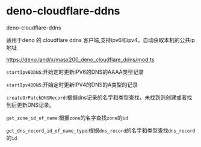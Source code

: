 # deno-cloudflare-ddns

deno-cloudflare-ddns

适用于deno 的 cloudflare ddns 客户端,支持ipv6和ipv4，自动获取本机的公共ip地址

https://deno.land/x/masx200_deno_cloudflare_ddns/mod.ts

`startIpv6DDNS`:开始定时更新IPV6的DNS的AAAA类型记录

`startIpv4DDNS`:开始定时更新IPV4的DNS的A类型的记录

`createOrPatchDNSRecord`:根据dns记录的名字和类型查找，未找到则创建或者找到后更新DNS记录。

`get_zone_id_of_name`:根据`zone`的名字查找`zone`的`id`

`get_dns_record_id_of_name_type`:根据`dns_record`的名字和类型查找`dns_record`的`id`
